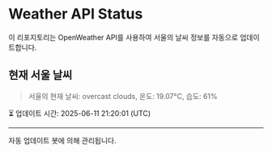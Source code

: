 
# Weather API Status

이 리포지토리는 OpenWeather API를 사용하여 서울의 날씨 정보를 자동으로 업데이트합니다.

## 현재 서울 날씨
> 서울의 현재 날씨: overcast clouds, 온도: 19.07°C, 습도: 61%

⏳ 업데이트 시간: 2025-06-11 21:20:01 (UTC)

---
자동 업데이트 봇에 의해 관리됩니다.
